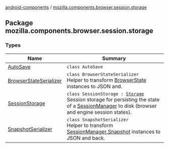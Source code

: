 [android-components](../index.md) / [mozilla.components.browser.session.storage](./index.md)

## Package mozilla.components.browser.session.storage

### Types

| Name | Summary |
|---|---|
| [AutoSave](-auto-save/index.md) | `class AutoSave` |
| [BrowserStateSerializer](-browser-state-serializer/index.md) | `class BrowserStateSerializer`<br>Helper to transform [BrowserState](../mozilla.components.browser.state.state/-browser-state/index.md) instances to JSON and. |
| [SessionStorage](-session-storage/index.md) | `class SessionStorage : `[`Storage`](-auto-save/-storage/index.md)<br>Session storage for persisting the state of a [SessionManager](../mozilla.components.browser.session/-session-manager/index.md) to disk (browser and engine session states). |
| [SnapshotSerializer](-snapshot-serializer/index.md) | `class SnapshotSerializer`<br>Helper to transform [SessionManager.Snapshot](../mozilla.components.browser.session/-session-manager/-snapshot/index.md) instances to JSON and back. |

